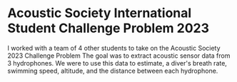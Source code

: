 # Acoustic Society International Student Challenge Problem 2023
I worked with a team of 4 other students to take on the Acoustic Society 2023 Challenge Problem
The goal was to extract acoustic sensor data from 3 hydrophones.
We were to use this data to estimate, a diver's breath rate, swimming speed, altitude, and the distance between each hydrophone.


